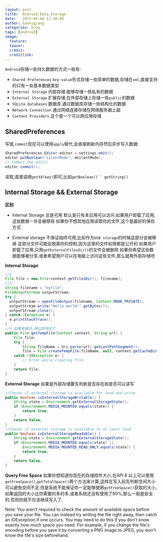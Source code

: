 ```yaml
---
layout: post
title:  Android Data Storage
date:   2015-04-08 11:38:49
author: haoxiqiang
categories: blog
tags: [android]
image:
  feature:
  teaser:
  credit:
  creditlink:
---
```

`Android`存储一些持久数据的方式一般有:

* `Shared Preferences` `key-value`形式存储一些简单的数据,存储在`xml`,直接支持的只有一些基本数据类型
* `Internal Storage` 内部存储.能够存储一些私有的数据
* `External Storage` 扩展存储.在外部存储上存储一些`public`的数据
* `SQLite Databases` 数据库.通过数据库存储一些结构化的数据
* `Network Connection` 通过网络连接存储在网络服务器上面
* `Content Providers` 这个是一个可以跨应用存储
<!-- more -->

## SharedPreferences

写值,`commit`现在可以使用`apply`替代,会直接刷新内存然后异步写入数据:
``` java
SharedPreferences.Editor editor = settings.edit();
editor.putBoolean("silentMode", mSilentMode);
// Commit the edits!
editor.commit();
```
读取,直接调用`getXX(key)`即可,比如`getBoolean()`` getString()`

## Internal Storage && External Storage
**区别**

* Internal Storage
	总是可用
	默认是只有本应用可以访问
	如果用户卸载了应用,这些数据一并会被移除
	如果你不想其他应用读取你的文件,这个是最好的保存方式
	
* External storage
	不保证始终可用,比如作为`USB storage`的时候这部分会被移掉
	这部分文件可能会脱离你的控制,因为这里的文件权限都是公开的
	如果用户卸载了应用,只用`getExternalFilesDir()`的文件会被删除
	如果你希望这些数据能够被分享,或者希望用户可以在电脑上访问这些文件,那么就用外部存储吧
	
**Internal Storage**
``` java
//1
File file = new File(context.getFilesDir(), filename);
//2
String filename = "myfile";
FileOutputStream outputStream;
try {
  outputStream = openFileOutput(filename, Context.MODE_PRIVATE);
  outputStream.write("Hello world!".getBytes());
  outputStream.close();
} catch (Exception e) {
  e.printStackTrace();
}
//3 如果是缓存,建议使用这个
public File getTempFile(Context context, String url) {
    File file;
    try {
        String fileName = Uri.parse(url).getLastPathSegment();
        file = File.createTempFile(fileName, null, context.getCacheDir());
    catch (IOException e) {
        // Error while creating file
    }
    return file;
}
```
**External Storage**
如果是外部存储要先判断是否存在和是否可以读写
``` java
//Checks if external storage is available for read and write
public boolean isExternalStorageWritable() {
    String state = Environment.getExternalStorageState();
    if (Environment.MEDIA_MOUNTED.equals(state)) {
        return true;
    }
    return false;
}
//Checks if external storage is available to at least read
public boolean isExternalStorageReadable() {
    String state = Environment.getExternalStorageState();
    if (Environment.MEDIA_MOUNTED.equals(state) ||
        Environment.MEDIA_MOUNTED_READ_ONLY.equals(state)) {
        return true;
    }
    return false;
}
```
**Query Free Space**
如果你想知道你现在的存储控件大小,在API 8 以上可以使用`getFreeSpace()`,`getTotalSpace()`两个方法来计算,这样在写入前先判断空间大小可以避免空间不足.但是系统不能保证你一定能够使用`getFreeSpace()`获取的大小,如果返回的大小比你需要的多的多,或者系统还没有使用了90%,那么一般是安全的,否则你就不应该继续写入了.


Note: You aren't required to check the amount of available space before you save your file. You can instead try writing the file right away, then catch an IOException if one occurs. You may need to do this if you don't know exactly how much space you need. For example, if you change the file's encoding before you save it by converting a PNG image to JPEG, you won't know the file's size beforehand.